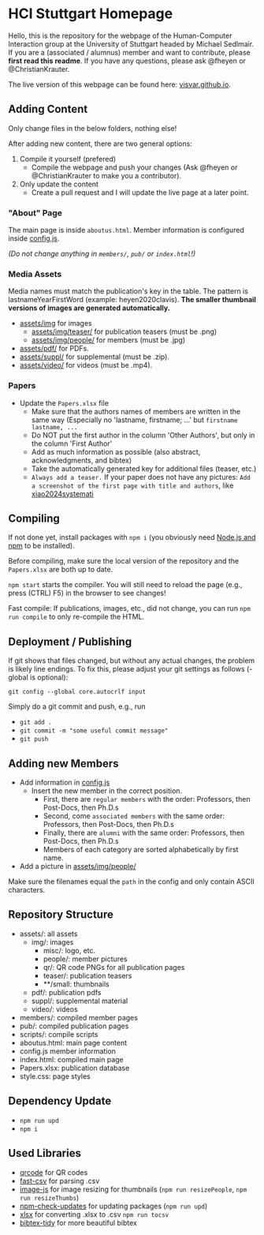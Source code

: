 # HCI Stuttgart Homepage

Hello, this is the repository for the webpage of the Human-Computer Interaction group at the University of Stuttgart headed by Michael Sedlmair.
If you are a (associated / alumnus) member and want to contribute, please **first read this readme**. If you have any questions, please ask @fheyen or @ChristianKrauter.

The live version of this webpage can be found here: [visvar.github.io](https://visvar.github.io/).

## Adding Content

Only change files in the below folders, nothing else!

After adding new content, there are two general options:
1. Compile it yourself (prefered)
   - Compile the webpage and push your changes (Ask @fheyen or @ChristianKrauter to make you a contributor).
2. Only update the content
   - Create a pull request and I will update the live page at a later point.

### "About" Page

The main page is inside `aboutus.html`.
Member information is configured inside [config.js](./config.js).

*(Do not change anything in `members/`, `pub/` or `index.html`!)*

### Media Assets

Media names must match the publication's key in the table.
The pattern is lastnameYearFirstWord (example: heyen2020clavis).
**The smaller thumbnail versions of images are generated automatically.**

- [assets/img](./assets/img/) for images
  - [assets/img/teaser/](./assets/img/teaser/) for publication teasers (must be .png)
  - [assets/img/people/](./assets/img/people/) for members (must be .jpg)
- [assets/pdf/](./assets/pdf/) for PDFs.
- [assets/suppl/](./assets/suppl/) for supplemental (must be .zip).
- [assets/video/](./assets/video/) for videos (must be .mp4).

### Papers

- Update the `Papers.xlsx` file
  - Make sure that the authors names of members are written in the same way (Especially no 'lastname, firstname; ...' but `firstname lastname, ...`
  - Do NOT put the first author in the column 'Other Authors', but only in the column 'First Author'
  - Add as much information as possible (also abstract, acknowledgments, and bibtex)
  - Take the automatically generated key for additional files (teaser, etc.)
  - `Always add a teaser.` If your paper does not have any pictures: `Add a screenshot of the first page with title and authors`, like [xiao2024systemati](https://visvar.github.io/pub/xiao2024systematic.html)

## Compiling

If not done yet, install packages with `npm i` (you obviously need [Node.js and npm](https://nodejs.org/en/) to be installed).

Before compiling, make sure the local version of the repository and the `Papers.xlsx` are both up to date.

`npm start` starts the compiler.
You will still need to reload the page (e.g., press (CTRL) F5) in the browser to see changes!

Fast compile: If publications, images, etc., did not change, you can run `npm run compile` to only re-compile the HTML.

## Deployment / Publishing

If git shows that files changed, but without any actual changes, the problem is likely line endings.
To fix this, please adjust your git settings as follows (-global is optional):

`git config --global core.autocrlf input`

Simply do a git commit and push, e.g., run

- `git add .`
- `git commit -m "some useful commit message"`
- `git push`

## Adding new Members

- Add information in [config.js](./config.js)
   - Insert the new member in the correct position.
      - First, there are `regular members` with the order: Professors, then Post-Docs, then Ph.D.s
      - Second, come `associated members` with the same order: Professors, then Post-Docs, then Ph.D.s
      - Finally, there are `alumni` with the same order: Professors, then Post-Docs, then Ph.D.s
      - Members of each category are sorted alphabetically by first name.
- Add a picture in [assets/img/people/](./assets/img/people/)

Make sure the filenames equal the `path` in the config and only contain ASCII characters.

## Repository Structure

- assets/: all assets
  - img/: images
    - misc/: logo, etc.
    - people/: member pictures
    - qr/: QR code PNGs for all publication pages
    - teaser/: publication teasers   
    - **/small: thumbnails
  - pdf/: publication pdfs
  - suppl/: supplemental material
  - video/: videos
- members/: compiled member pages
- pub/: compiled publication pages
- scripts/: compile scripts
- aboutus.html: main page content
- config.js member information
- index.html: compiled main page
- Papers.xlsx: publication database
- style.css: page styles

## Dependency Update

- `npm run upd`
- `npm i`

## Used Libraries

- [qrcode](https://github.com/soldair/node-qrcode) for QR codes
- [fast-csv](https://github.com/C2FO/fast-csv) for parsing .csv
- [image-js](https://github.com/image-js/image-js) for image resizing for thumbnails (`npm run resizePeople`, `npm run resizeThumbs`)
- [npm-check-updates](https://github.com/raineorshine/npm-check-updates) for updating packages (`npm run upd`)
- [xlsx](https://github.com/SheetJS/sheetjs) for converting .xlsx to .csv `npm run tocsv`
- [bibtex-tidy](https://github.com/FlamingTempura/bibtex-tidy) for more beautiful bibtex

